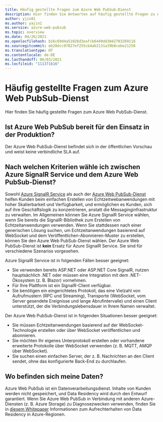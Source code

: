 ```yaml
---
title: Häufig gestellte Fragen zum Azure Web PubSub-Dienst
description: Hier finden Sie Antworten auf häufig gestellte Fragen zu Azure Web PubSub.
author: yjin81
ms.author: yajin1
ms.service: azure-web-pubsub
ms.topic: overview
ms.date: 04/26/2021
ms.openlocfilehash: b16c69d4a51026d3eafcb6449dd3042703269118
ms.sourcegitcommit: eb20dcc97827ef255cb4ab2131a39b8cebe21258
ms.translationtype: HT
ms.contentlocale: de-DE
ms.lasthandoff: 06/03/2021
ms.locfileid: "111371616"
---
```

# <a name="azure-web-pubsub-service-faq"></a>Häufig gestellte Fragen zum Azure Web PubSub-Dienst

Hier finden Sie häufig gestellte Fragen zum Azure Web PubSub-Dienst. 

## <a name="is-azure-web-pubsub-service-ready-for-production-use"></a>Ist Azure Web PubSub bereit für den Einsatz in der Produktion?

Der Azure Web PubSub-Dienst befindet sich in der öffentlichen Vorschau und weist keine verbindliche SLA auf. 

## <a name="how-do-i-choose-between-azure-signalr-service-and-azure-web-pubsub-service"></a>Nach welchen Kriterien wähle ich zwischen Azure SignalR Service und dem Azure Web PubSub-Dienst?

Sowohl [Azure SignalR Service](https://azure.microsoft.com/services/signalr-service) als auch der [Azure Web PubSub-Dienst](https://azure.microsoft.com/services/web-pubsub) helfen Kunden beim einfachen Erstellen von Echtzeitwebanwendungen mit hoher Skalierbarkeit und Verfügbarkeit, und ermöglichen es Kunden, sich auf ihre Geschäftslogik zu konzentrieren, anstatt die Messaginginfrastruktur zu verwalten. Im Allgemeinen können Sie Azure SignalR Service wählen, wenn Sie bereits die SignalR-Bibliothek zum Erstellen von Echtzeitanwendungen verwenden. Wenn Sie stattdessen nach einer generischen Lösung suchen, um Echtzeitanwendungen basierend auf WebSocket und dem Veröffentlichen-Abonnieren-Muster zu erstellen, können Sie den Azure Web PubSub-Dienst wählen. Der Azure Web PubSub-Dienst ist **kein** Ersatz für Azure SignalR Service. Sie sind für verschiedene Szenarios vorgesehen.

Azure SignalR Service ist in folgenden Fällen besser geeignet:  

- Sie verwenden bereits ASP.NET oder ASP.NET Core SignalR, nutzen hauptsächlich .NET oder müssen eine Integration mit dem .NET-Ökosystem (z. B. Blazor) vornehmen.
- Für Ihre Plattform ist ein SignalR-Client verfügbar. 
- Sie benötigen ein eingerichtetes Protokoll, das eine Vielzahl von Aufrufmustern (RPC und Streaming), Transporte (WebSocket, vom Server gesendete Ereignisse und lange Abrufintervalle) und einen Client unterstützt, der die Verbindungslebensdauer in Ihrem Namen verwaltet. 

Der Azure Web PubSub-Dienst ist in folgenden Situationen besser geeignet:  

- Sie müssen Echtzeitanwendungen basierend auf der WebSocket-Technologie erstellen oder über WebSocket veröffentlichen und abonnieren.
- Sie möchten Ihr eigenes Unterprotokoll erstellen oder vorhandene erweiterte Protokolle über WebSocket verwenden (z. B. MQTT, AMQP über WebSocket). 
- Sie suchen einen einfachen Server, der z. B. Nachrichten an den Client sendet, ohne das konfigurierte Back-End zu durchlaufen.  

##  <a name="where-does-my-data-reside"></a>Wo befinden sich meine Daten?

Azure Web PubSub ist ein Datenverarbeitungsdienst. Inhalte von Kunden werden nicht gespeichert, und Data Residency wird durch den Entwurf garantiert. Wenn Sie Azure Web PubSub in Verbindung mit anderen Azure-Diensten (z. B. Azure Storage) zu Diagnosezwecken verwenden, finden Sie in [diesem Whitepaper](https://azure.microsoft.com/resources/achieving-compliant-data-residency-and-security-with-azure/) Informationen zum Aufrechterhalten von Data Residency in Azure-Regionen.